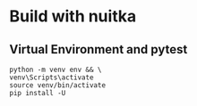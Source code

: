 # Build with nuitka


## Virtual Environment and pytest
```shell
python -m venv env && \
venv\Scripts\activate
source venv/bin/activate
pip install -U 


```